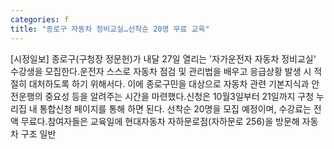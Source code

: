 ```yaml
---
categories: f
title: "종로구 자동차 정비교실…선착순 20명 무료 교육"
---
```

[시정일보] 종로구(구청장 정문헌)가 내달 27일 열리는 &#39;자가운전자 자동차 정비교실&#39; 수강생을 모집한다.운전자 스스로 자동차 점검 및 관리법을 배우고 응급상황 발생 시 적절히 대처하도록 하기 위해서다. 이에 종로구민을 대상으로 자동차 관련 기본지식과 안전운행의 중요성 등을 알려주는 시간을 마련했다.신청은 10월3일부터 21일까지 구청 누리집 내 통합신청 페이지를 통해 하면 된다. 선착순 20명을 모집 예정이며, 수강료는 전액 무료다.참여자들은 교육일에 현대자동차 자하문로점(자하문로 256)을 방문해 자동차 구조 일반